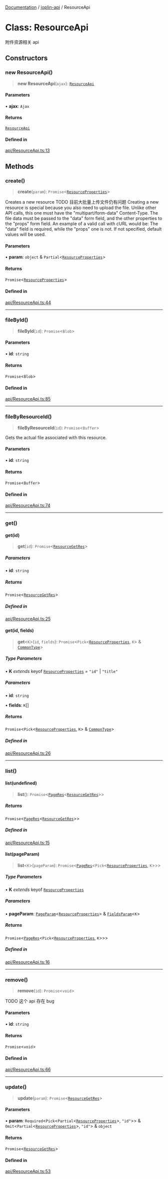 [Documentation](../../packages.md) / [joplin-api](../index.md) / ResourceApi

# Class: ResourceApi

附件资源相关 api

## Constructors

### new ResourceApi()

> **new ResourceApi**(`ajax`): [`ResourceApi`](ResourceApi.md)

#### Parameters

• **ajax**: `Ajax`

#### Returns

[`ResourceApi`](ResourceApi.md)

#### Defined in

[api/ResourceApi.ts:13](https://github.com/rxliuli/joplin-utils/blob/856dd8cbf75fe71932485581a99ca0e4ebcdd5e8/packages/joplin-api/src/api/ResourceApi.ts#L13)

## Methods

### create()

> **create**(`param`): `Promise`\<[`ResourceProperties`](../interfaces/ResourceProperties.md)\>

Creates a new resource
TODO 目前大批量上传文件仍有问题
Creating a new resource is special because you also need to upload the file. Unlike other API calls, this one must have the "multipart/form-data" Content-Type. The file data must be passed to the "data" form field, and the other properties to the "props" form field. An example of a valid call with cURL would be:
The "data" field is required, while the "props" one is not. If not specified, default values will be used.

#### Parameters

• **param**: `object` & `Partial`\<[`ResourceProperties`](../interfaces/ResourceProperties.md)\>

#### Returns

`Promise`\<[`ResourceProperties`](../interfaces/ResourceProperties.md)\>

#### Defined in

[api/ResourceApi.ts:44](https://github.com/rxliuli/joplin-utils/blob/856dd8cbf75fe71932485581a99ca0e4ebcdd5e8/packages/joplin-api/src/api/ResourceApi.ts#L44)

---

### fileById()

> **fileById**(`id`): `Promise`\<`Blob`\>

#### Parameters

• **id**: `string`

#### Returns

`Promise`\<`Blob`\>

#### Defined in

[api/ResourceApi.ts:85](https://github.com/rxliuli/joplin-utils/blob/856dd8cbf75fe71932485581a99ca0e4ebcdd5e8/packages/joplin-api/src/api/ResourceApi.ts#L85)

---

### fileByResourceId()

> **fileByResourceId**(`id`): `Promise`\<`Buffer`\>

Gets the actual file associated with this resource.

#### Parameters

• **id**: `string`

#### Returns

`Promise`\<`Buffer`\>

#### Defined in

[api/ResourceApi.ts:74](https://github.com/rxliuli/joplin-utils/blob/856dd8cbf75fe71932485581a99ca0e4ebcdd5e8/packages/joplin-api/src/api/ResourceApi.ts#L74)

---

### get()

#### get(id)

> **get**(`id`): `Promise`\<[`ResourceGetRes`](../type-aliases/ResourceGetRes.md)\>

##### Parameters

• **id**: `string`

##### Returns

`Promise`\<[`ResourceGetRes`](../type-aliases/ResourceGetRes.md)\>

##### Defined in

[api/ResourceApi.ts:25](https://github.com/rxliuli/joplin-utils/blob/856dd8cbf75fe71932485581a99ca0e4ebcdd5e8/packages/joplin-api/src/api/ResourceApi.ts#L25)

#### get(id, fields)

> **get**\<`K`\>(`id`, `fields`): `Promise`\<`Pick`\<[`ResourceProperties`](../interfaces/ResourceProperties.md), `K`\> & [`CommonType`](../interfaces/CommonType.md)\>

##### Type Parameters

• **K** _extends_ keyof [`ResourceProperties`](../interfaces/ResourceProperties.md) = `"id"` \| `"title"`

##### Parameters

• **id**: `string`

• **fields**: `K`[]

##### Returns

`Promise`\<`Pick`\<[`ResourceProperties`](../interfaces/ResourceProperties.md), `K`\> & [`CommonType`](../interfaces/CommonType.md)\>

##### Defined in

[api/ResourceApi.ts:26](https://github.com/rxliuli/joplin-utils/blob/856dd8cbf75fe71932485581a99ca0e4ebcdd5e8/packages/joplin-api/src/api/ResourceApi.ts#L26)

---

### list()

#### list(undefined)

> **list**(): `Promise`\<[`PageRes`](../interfaces/PageRes.md)\<[`ResourceGetRes`](../type-aliases/ResourceGetRes.md)\>\>

##### Returns

`Promise`\<[`PageRes`](../interfaces/PageRes.md)\<[`ResourceGetRes`](../type-aliases/ResourceGetRes.md)\>\>

##### Defined in

[api/ResourceApi.ts:15](https://github.com/rxliuli/joplin-utils/blob/856dd8cbf75fe71932485581a99ca0e4ebcdd5e8/packages/joplin-api/src/api/ResourceApi.ts#L15)

#### list(pageParam)

> **list**\<`K`\>(`pageParam`): `Promise`\<[`PageRes`](../interfaces/PageRes.md)\<`Pick`\<[`ResourceProperties`](../interfaces/ResourceProperties.md), `K`\>\>\>

##### Type Parameters

• **K** _extends_ keyof [`ResourceProperties`](../interfaces/ResourceProperties.md)

##### Parameters

• **pageParam**: [`PageParam`](../interfaces/PageParam.md)\<[`ResourceProperties`](../interfaces/ResourceProperties.md)\> & [`FieldsParam`](../interfaces/FieldsParam.md)\<`K`\>

##### Returns

`Promise`\<[`PageRes`](../interfaces/PageRes.md)\<`Pick`\<[`ResourceProperties`](../interfaces/ResourceProperties.md), `K`\>\>\>

##### Defined in

[api/ResourceApi.ts:16](https://github.com/rxliuli/joplin-utils/blob/856dd8cbf75fe71932485581a99ca0e4ebcdd5e8/packages/joplin-api/src/api/ResourceApi.ts#L16)

---

### remove()

> **remove**(`id`): `Promise`\<`void`\>

TODO 这个 api 存在 bug

#### Parameters

• **id**: `string`

#### Returns

`Promise`\<`void`\>

#### Defined in

[api/ResourceApi.ts:66](https://github.com/rxliuli/joplin-utils/blob/856dd8cbf75fe71932485581a99ca0e4ebcdd5e8/packages/joplin-api/src/api/ResourceApi.ts#L66)

---

### update()

> **update**(`param`): `Promise`\<[`ResourceGetRes`](../type-aliases/ResourceGetRes.md)\>

#### Parameters

• **param**: `Required`\<`Pick`\<`Partial`\<[`ResourceProperties`](../interfaces/ResourceProperties.md)\>, `"id"`\>\> & `Omit`\<`Partial`\<[`ResourceProperties`](../interfaces/ResourceProperties.md)\>, `"id"`\> & `object`

#### Returns

`Promise`\<[`ResourceGetRes`](../type-aliases/ResourceGetRes.md)\>

#### Defined in

[api/ResourceApi.ts:53](https://github.com/rxliuli/joplin-utils/blob/856dd8cbf75fe71932485581a99ca0e4ebcdd5e8/packages/joplin-api/src/api/ResourceApi.ts#L53)
